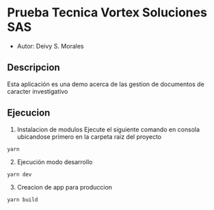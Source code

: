 # Prueba Tecnica Vortex Soluciones SAS

- Autor: Deivy S. Morales

## Descripcion
Esta aplicación es una demo acerca de las gestion de documentos de caracter investigativo

## Ejecucion
1. Instalacion de modulos
Ejecute el siguiente comando en consola ubicandose primero en la carpeta raiz del proyecto
```
yarn
```

2. Ejecución modo desarrollo 
```
yarn dev
```

3. Creacion de app para produccion
```
yarn build
```